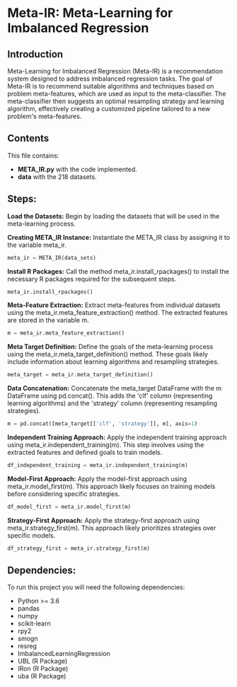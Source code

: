 # Meta-IR: Meta-Learning for Imbalanced Regression

## Introduction

Meta-Learning for Imbalanced Regression (Meta-IR) is a recommendation system designed to address imbalanced regression tasks. The goal of Meta-IR is to recommend suitable algorithms and techniques based on problem meta-features, which are used as input to the meta-classifier. The meta-classifier then suggests an optimal resampling strategy and learning algorithm, effectively creating a customized pipeline tailored to a new problem's meta-features.

## Contents
This file contains:
- **META_IR.py** with the code implemented.
- **data** with the 218 datasets.

## Steps:
**Load the Datasets:**
Begin by loading the datasets that will be used in the meta-learning process.

**Creating META_IR Instance:**
Instantiate the META_IR class by assigning it to the variable meta_ir.

```python
meta_ir = META_IR(data_sets)
```

**Install R Packages:**
Call the method meta_ir.install_rpackages() to install the necessary R packages required for the subsequent steps.

```python
meta_ir.install_rpackages()
```

**Meta-Feature Extraction:**
Extract meta-features from individual datasets using the meta_ir.meta_feature_extraction() method. The extracted features are stored in the variable m.

```python
m = meta_ir.meta_feature_extraction()
```

**Meta Target Definition:**
Define the goals of the meta-learning process using the meta_ir.meta_target_definition() method. These goals likely include information about learning algorithms and resampling strategies.

```python
meta_target = meta_ir.meta_target_definition()
```

**Data Concatenation:**
Concatenate the meta_target DataFrame with the m DataFrame using pd.concat(). This adds the 'clf' column (representing learning algorithms) and the 'strategy' column (representing resampling strategies).

```python
m = pd.concat([meta_target[['clf', 'strategy']], m], axis=1)
```

**Independent Training Approach:**
Apply the independent training approach using meta_ir.independent_training(m). This step involves using the extracted features and defined goals to train models.

```python
df_independent_training = meta_ir.independent_training(m)
```

**Model-First Approach:**
Apply the model-first approach using meta_ir.model_first(m). This approach likely focuses on training models before considering specific strategies.

```python
df_model_first = meta_ir.model_first(m)
```

**Strategy-First Approach:**
Apply the strategy-first approach using meta_ir.strategy_first(m). This approach likely prioritizes strategies over specific models.

```python
df_strategy_first = meta_ir.strategy_first(m)
```

## Dependencies:

To run this project you will need the following dependencies:

* Python >= 3.6
* pandas
* numpy
* scikit-learn
* rpy2
* smogn
* resreg
* ImbalancedLearningRegression
* UBL (R Package)
* IRon (R Package)
* uba (R Package)

